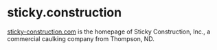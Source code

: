 # sticky.construction

[sticky-construction.com](http://sticky-construction.com) is the homepage of Sticky Construction, Inc., a commercial caulking company from Thompson, ND.
